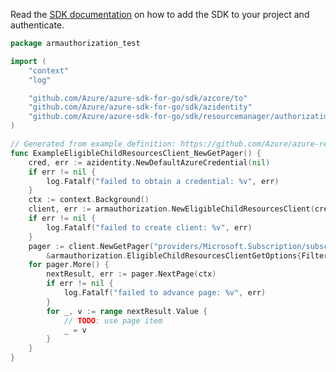 Read the [SDK documentation](https://github.com/Azure/azure-sdk-for-go/blob/sdk%2Fresourcemanager%2Fauthorization%2Farmauthorization%2Fv1.0.0/sdk/resourcemanager/authorization/armauthorization/README.md) on how to add the SDK to your project and authenticate.

```go
package armauthorization_test

import (
	"context"
	"log"

	"github.com/Azure/azure-sdk-for-go/sdk/azcore/to"
	"github.com/Azure/azure-sdk-for-go/sdk/azidentity"
	"github.com/Azure/azure-sdk-for-go/sdk/resourcemanager/authorization/armauthorization"
)

// Generated from example definition: https://github.com/Azure/azure-rest-api-specs/tree/main/specification/authorization/resource-manager/Microsoft.Authorization/stable/2020-10-01/examples/GetEligibleChildResourcesByScope.json
func ExampleEligibleChildResourcesClient_NewGetPager() {
	cred, err := azidentity.NewDefaultAzureCredential(nil)
	if err != nil {
		log.Fatalf("failed to obtain a credential: %v", err)
	}
	ctx := context.Background()
	client, err := armauthorization.NewEligibleChildResourcesClient(cred, nil)
	if err != nil {
		log.Fatalf("failed to create client: %v", err)
	}
	pager := client.NewGetPager("providers/Microsoft.Subscription/subscriptions/dfa2a084-766f-4003-8ae1-c4aeb893a99f",
		&armauthorization.EligibleChildResourcesClientGetOptions{Filter: to.Ptr("resourceType+eq+'resourcegroup'")})
	for pager.More() {
		nextResult, err := pager.NextPage(ctx)
		if err != nil {
			log.Fatalf("failed to advance page: %v", err)
		}
		for _, v := range nextResult.Value {
			// TODO: use page item
			_ = v
		}
	}
}
```
